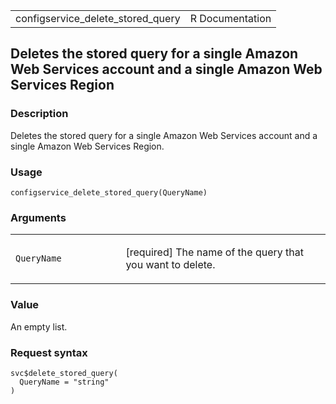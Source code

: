 <table style="width: 100%;">
<tbody>
<tr class="odd">
<td>configservice_delete_stored_query</td>
<td style="text-align: right;">R Documentation</td>
</tr>
</tbody>
</table>

## Deletes the stored query for a single Amazon Web Services account and a single Amazon Web Services Region

### Description

Deletes the stored query for a single Amazon Web Services account and a
single Amazon Web Services Region.

### Usage

    configservice_delete_stored_query(QueryName)

### Arguments

<table>
<colgroup>
<col style="width: 35%" />
<col style="width: 65%" />
</colgroup>
<tbody>
<tr class="odd">
<td><code
id="configservice_delete_stored_query_:_QueryName">QueryName</code></td>
<td><p>[required] The name of the query that you want to
delete.</p></td>
</tr>
</tbody>
</table>

### Value

An empty list.

### Request syntax

    svc$delete_stored_query(
      QueryName = "string"
    )
